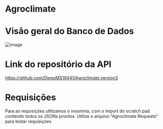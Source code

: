 # Agroclimate

# Visão geral do Banco de Dados
![image](https://github.com/user-attachments/assets/0a77bc0a-5eae-4bd4-a2f4-ef96805ffa94)

# Link do repositório da API
https://github.com/DiegoMS19441/Agroclimate.version3

# Requisições
Para as requisições utilizamos o insomnia, com o import do scratch pad contendo
todos os JSONs prontos. Utilize o arquivo "Agroclimate Requests" para testar requisições 
